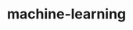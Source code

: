 ---
# file: !my-blog.md
layout: list
title: machine-learning
slug: machine-learning
menu: true
permalink: /machine-learning/
order: 1
sitemap: false
description: >
    지도학습 비지도학습 강화학습**^^**
---